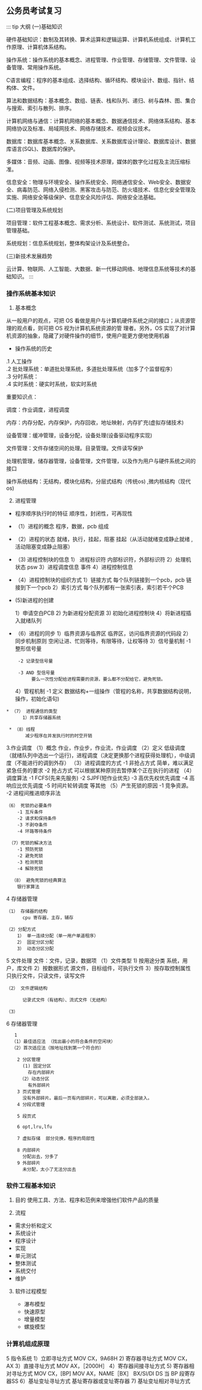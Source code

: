 ## 公务员考试复习

::: tip 大纲
(一)基础知识

硬件基础知识：数制及其转换、算术运算和逻辑运算、计算机系统组成、计算机工作原理、计算机体系结构。

操作系统：操作系统的基本概念、进程管理、作业管理、存储管理、文件管理、设备管理、常用操作系统。

C语言编程：程序的基本组成、选择结构、循环结构、模块设计、数组、指针、结构体、文件。

算法和数据结构：基本概念、数组、链表、栈和队列、递归、树与森林、图、集合与搜索、索引与散列、排序。

计算机网络与通信：计算机网络的基本概念、数据通信技术、网络体系结构、基本网络协议及标准、局域网技术、网络存储技术、视频会议技术。

数据库：数据库基本概念、关系数据库、关系数据库设计理论、数据库设计、数据库语言(SQL)、数据库的保护。

多媒体：音频、动画、图像、视频等技术原理，媒体的数字化过程及主流压缩标准。

信息安全：物理与环境安全、操作系统安全、网络通信安全、Web安全、数据安全、病毒防范、网络入侵检测、黑客攻击与防范、防火墙技术、信息化安全管理及实施、网络安全等级保护、信息安全风险评估、网络安全法基础。

(二)项目管理及系统规划

项目管理：软件工程基本概念、需求分析、系统设计、软件测试、系统测试，项目管理基础。

系统规划：信息系统规划，整体构架设计及系统整合。

(三)新技术发展趋势

云计算、物联网、人工智能、大数据、新一代移动网络、地理信息系统等技术的基础知识。
:::


### 操作系统基本知识

1. 基本概念

从一般用户的观点，可把 OS 看做是用户与计算机硬件系统之间的接口；从资源管理的观点看，则可把 OS 视为计算机系统资源的管
理者。另外，OS 实现了对计算机资源的抽象，隐藏了对硬件操作的细节，使用户能更方便地使用机器
* 操作系统的历史

.1 人工操作<br>
.2 批处理系统：单道批处理系统，多道批处理系统（加多了个监督程序）<br>
.3 分时系统：<br>
.4 实时系统：硬实时系统，软实时系统

重要知识点：

调度：作业调度，进程调度

内存：内存分配，内存保护，内存回收，地址映射，内存扩充(虚拟存储技术)

设备管理：缓冲管理，设备分配，设备处理(设备驱动程序实现)

文件管理：文件存储空间的处理。目录管理。文件读写保护

处理机管理，储存器管理，设备管理，文件管理，以及作为用户与硬件系统之间的接口

操作系统结构：无结构，模块化结构，分层式结构（传统os) ,微内核结构（现代os)






2. 进程管理

  *  程序顺序执行时的特征
      顺序性，封闭性，可再现性

  * （1）进程的概念
        程序，数据，pcb 组成

  * （2）进程的状态
        就绪，执行，挂起，阻塞
        挂起（从活动就绪变成静止就绪 ,活动阻塞变成静止阻塞）
  * （3) 进程控制块的信息
        1） 进程标识符
          内部标识符，外部标识符
        2）处理机状态
            psw
        3）进程调度信息
            事件
        4）进程控制信息

  * （4）进程控制块的组织方式
        1）链接方式
           每个队列链接到一个pcb，pcb 链接到下一个pcb
        2）索引方式
           每个队列都有一张索引表，索引若干个PCB
  *  (5)新进程的创建
    
        1）申请空白PCB
        2) 为新进程分配资源
        3) 初始化进程控制块
        4）将新进程插入就绪队列

  *  （6）进程的同步
        1）临界资源与临界区
          临界区，访问临界资源的代码段
        2）同步机制原则
          空闲让进、忙则等待，有限等待，让权等待
        3）信号量机制
          -1 整形信号量

          -2 记录型信号量

          -3 AND 型信号量
               要么一次性分配给进程需要的资源，要么都不分配给它，避免死锁。

        4）管程机制
           -1 定义
            数据结构+一组操作（管程的名称，共享数据结构说明，操作，初始化语句)
           
    * （7） 进程通信的类型
          1）共享存储器系统
           
     * （8）线程
           减少程序在并发执行时的时空开销
          

3.作业调度
   （1）概念
      作业，作业步，作业流，作业调度
   （2）定义
       低级调度（就绪队列中选出一个运行)，进程调度（决定更换那个进程获得处理机），中级调度（不能进行的调到外存）
   （3）进程调度的方式
      -1 非抢占方式
        简单，难以满足紧急任务的要求
      -2 抢占方式 
        可以根据某种原则去暂停某个正在执行的进程
   （4） 调度算法
        -1 FCFS(先来先服务)
        -2 SJPF(短作业优先)
        -3 高优先权优先调度
        -4 高响应比优先调度
        -5 时间片轮转调度
        等其他
   （5）产生死锁的原因
        -1 竞争资源。
        -2 进程间推进顺序非法
      
    （6） 死锁的必要条件
        -1 互斥条件
        -2 请求和保持条件
        -3 不剥夺条件
        -4 环路等待条件
     
     （7）死锁的解决方法
        -1 预防死锁
        -2 避免死锁
        -3 检测死锁
        -4 解除死锁

      （8） 避免死锁的经典算法
        银行家算法

  4 存储器管理

    （1） 存储器的结构
          cpu 寄存器，主存，辅存
    
    （2）分配方式
        1） 单一连续分配（单一用户单道程序）
        2） 固定分区分配
        3） 动态分区分配
        

5 文件处理
   文件：文件，记录，数据项
  （1）文件类型
      1) 按用途分类
        系统，用户，库文件
      2）按数据形式
        源文件，目标组件，可执行文件
      3）按存取控制属性
        只执行文件，只读文件，读写文件

    （2） 文件逻辑结构

          记录式文件（有结构）、流式文件（无结构）
        
    （3）

  6 存储器管理

       1
      （1）最佳适应法 （找出最小的符合条件的空闲块）
      （2）首次适应法（按地址找到第一个符合的）

        2 分区管理
          (1) 固定分区
            存在内部碎片
         （2）动态分区
            有外部碎片
        3 页式管理
          没有外部碎片。最后一页有内部碎片，可以离散，必须全部装入。
        4 分段式管理

        5 段页式

        6 opt,lru,lfu

        7 虚拟存储  部分兑换，程序的局部性

        8 内部碎片
          分配出去，分多了
        9 外部碎片
          未分配，太小了无法分出去
     
  ### 软件工程基本知识

1. 目的
   使用工具、方法、程序和范例来增强他们软件产品的质量

2. 流程

  * 需求分析和定义
  * 系统设计
  * 程序设计
  * 实现
  * 单元测试
  * 整体测试
  * 系统交付
  * 维护

3. 软件过程模型

   * 瀑布模型
   * 快速原型
   * 增量模型
   * 螺旋模型


### 计算机组成原理

5 指令系统
  1）立即寻址方式  MOV CX，9A68H 
  2) 寄存器寻址方式 MOV CX，AX
  3）直接寻址方式 MOV AX，［2000H］
  4）寄存器间接寻址方式 
  5) 寄存器相对寻址方式 MOV CX，[BP]  MOV AX，NAME［BX］ BX/SI/DI DS    当 BP  段寄存器SS
  6）基址变址寻址方式   基址寄存器或变址寄存器 
  7) 基址变址相对寻址方式 










